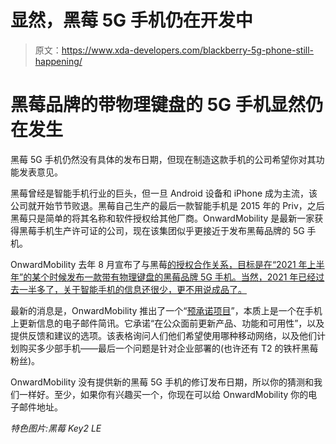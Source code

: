# 显然，黑莓 5G 手机仍在开发中

> 原文：<https://www.xda-developers.com/blackberry-5g-phone-still-happening/>

# 黑莓品牌的带物理键盘的 5G 手机显然仍在发生

黑莓 5G 手机仍然没有具体的发布日期，但现在制造这款手机的公司希望你对其功能发表意见。

黑莓曾经是智能手机行业的巨头，但一旦 Android 设备和 iPhone 成为主流，该公司就开始节节败退。黑莓自己生产的最后一款智能手机是 2015 年的 Priv，之后黑莓只是简单的将其名称和软件授权给其他厂商。OnwardMobility 是最新一家获得黑莓手机生产许可证的公司，现在该集团似乎更接近于发布黑莓品牌的 5G 手机。

OnwardMobility 去年 8 月宣布了与黑莓[的授权合作关系，目标是在“2021 年上半年”的某个时候发布一款带有物理键盘的黑莓品牌 5G 手机。当然，2021 年已经过去一半多了，关于智能手机的信息还很少，更不用说成品了。](https://www.xda-developers.com/new-blackberry-smartphone-physical-keyboard-5g-coming-2021/)

最新的消息是，OnwardMobility 推出了一个“[预承诺项目](https://www.onwardmobility.com/waitlist/)”，本质上是一个在手机上更新信息的电子邮件简讯。它承诺“在公众面前更新产品、功能和可用性”，以及提供反馈和建议的选项。该表格询问人们他们希望使用哪种移动网络，以及他们计划购买多少部手机——最后一个问题是针对企业部署的(也许还有 T2 的铁杆黑莓粉丝)。

OnwardMobility 没有提供新的黑莓 5G 手机的修订发布日期，所以你的猜测和我们一样好。至少，如果你有兴趣买一个，你现在可以给 OnwardMobility 你的电子邮件地址。

*特色图片:黑莓 Key2 LE*